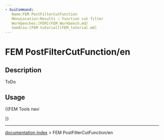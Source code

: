 ```yaml
---
- GuiCommand:
   Name:FEM PostFilterCutFunction
   MenuLocation:Results → Function cut filter
   Workbenches:[FEM](FEM_Workbench.md)
   SeeAlso:[FEM tutorial](FEM_tutorial.md)
---
```


# FEM PostFilterCutFunction/en

## Description

ToDo

## Usage





{{FEM Tools navi

}}

---
[documentation index](../README.md) > FEM PostFilterCutFunction/en
